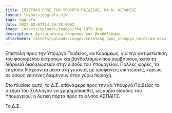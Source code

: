 ```yaml
---
title: ΕΠΙΣΤΟΛΗ ΠΡΟΣ ΤΗΝ ΥΠΟΥΡΓΟ ΠΑΙΔΕΙΑΣ, ΚΑ Ν. ΚΕΡΑΜΕΩΣ
layout: layouts/eggrafa.njk
tags: eggrafa
date: 2022-02-07T14:26:28.056Z
image: /assets/uploads/images/img_1878.jpg
description: Αντιμετώπιση έκτροπων και βανδαλισμών
attachment: /assets/uploads/images/επιστολη_πpος_υπουpγο_παιδειασ.docx
---
```

<!--StartFragment-->

Επιστολή προς την Υπουργό Παιδείας, κα Κεραμέως, για την αντιμετώπιση του φαινομένου έκτροπων και βανδαλισμών που συμβαίνουν, κατά τη διάρκεια διαδηλώσεων στην είσοδο του Υπουργείου. Πολλές φορές, τα έκτροπα διαχέονται μέσα στη γετονιά, με προφανείς επιπτώσεις, κυρίως σε όσους γείτονες διαμένουν στην γύρω περιοχή.

Στο πλαίσιο αυτό, το Δ.Σ. επανάφερε προς την κα Υπουργό Παιδείας το αίτημα του Συλλόγου να χρησιμοποιηθεί, ως κύρια είσοδος του Υπουργείου, η δυτική πόρτα προς το άλσος ΑΣΠΑΙΤΕ.

Το Δ.Σ.



<!--EndFragment-->